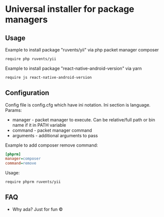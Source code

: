 # Universal installer for package managers

## Usage
Example to install package "ruvents/yii" via php packet manager composer
```bash
require php ruvents/yii
```
Example to install package "react-native-android-version" via yarn
```bash
require js react-native-android-version
```
## Configuration
Config file is config.cfg which have ini notation.
Ini section is language. 
Params: 
* manager - packet manager to execute. Can be relative/full path or bin name if it in PATH variable
* command - packet manager command
* arguments - additional arguments to pass

Example to add composer remove command:
```ini
[phprm]
manager=composer
command=remove
```
Usage:
```bash
require phprm ruvents/yii
```

## FAQ
* Why ada? Just for fun &copy;
